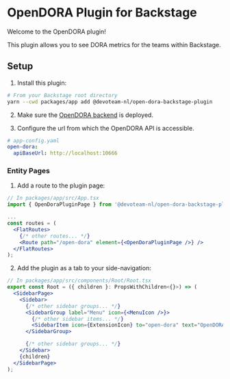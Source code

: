 # OpenDORA Plugin for Backstage

Welcome to the OpenDORA plugin!

This plugin allows you to see DORA metrics for the teams within Backstage.

## Setup

1. Install this plugin:

```bash
# From your Backstage root directory
yarn --cwd packages/app add @devoteam-nl/open-dora-backstage-plugin
```

2. Make sure the [OpenDORA backend](https://github.com/DevoteamNL/opendora/blob/main/devlake-go/DEPLOYMENT.md) is deployed.

3. Configure the url from which the OpenDORA API is accessible.

```yaml
# app-config.yaml
open-dora:
  apiBaseUrl: http://localhost:10666
```

### Entity Pages

1. Add a route to the plugin page:

```jsx
// In packages/app/src/App.tsx
import { OpenDoraPluginPage } from '@devoteam-nl/open-dora-backstage-plugin';

...
const routes = (
  <FlatRoutes>
    {/* other routes... */}
    <Route path="/open-dora" element={<OpenDoraPluginPage />} />
  </FlatRoutes>
);
```

2. Add the plugin as a tab to your side-navigation:

```jsx
// In packages/app/src/components/Root/Root.tsx
export const Root = ({ children }: PropsWithChildren<{}>) => (
  <SidebarPage>
    <Sidebar>
      {/* other sidebar groups... */}
      <SidebarGroup label="Menu" icon={<MenuIcon />}>
        {/* other sidebar items... */}
        <SidebarItem icon={ExtensionIcon} to="open-dora" text="OpenDORA" />
      </SidebarGroup>

      {/* other sidebar groups... */}
    </Sidebar>
    {children}
  </SidebarPage>
);
```
